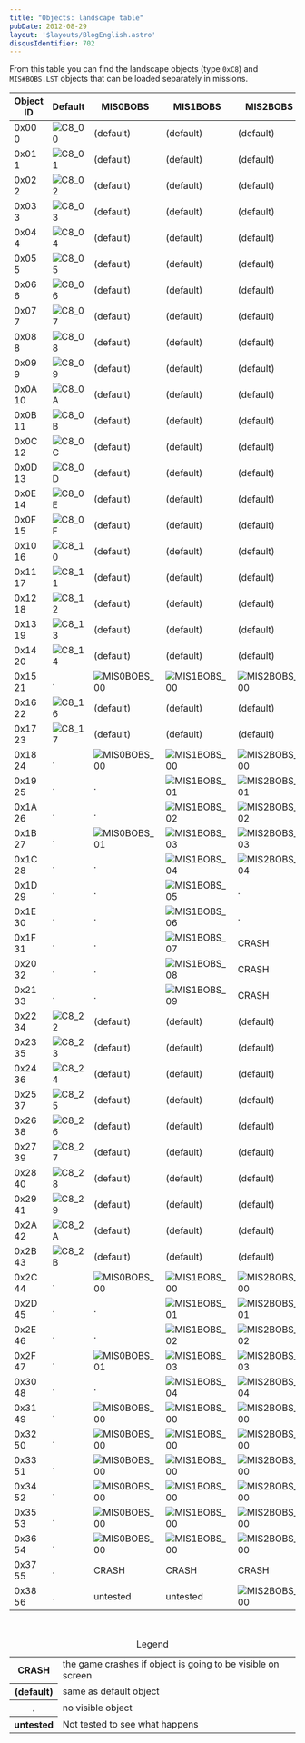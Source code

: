 ```yaml
---
title: "Objects: landscape table"
pubDate: 2012-08-29
layout: '$layouts/BlogEnglish.astro'
disqusIdentifier: 702
---
```


From this table you can find the landscape objects (type `0xC8`) and `MIS#BOBS.LST` objects that can be loaded separately in missions.

| Object ID | Default | MIS0BOBS | MIS1BOBS | MIS2BOBS | MIS3BOBS | MIS4BOBS | MIS5BOBS |
| --- | --- | --- | --- | --- | --- | --- | --- |
| 0x00<br>0 | ![](/wp-content/uploads/2012/08/C8_00.png "C8_00") | (default) | (default) | (default) | (default) | (default) | (default) |
| 0x01<br>1 | ![](/wp-content/uploads/2012/08/C8_01.png "C8_01") | (default) | (default) | (default) | (default) | (default) | (default) |
| 0x02<br>2 | ![](/wp-content/uploads/2012/08/C8_02.png "C8_02") | (default) | (default) | (default) | (default) | (default) | (default) |
| 0x03<br>3 | ![](/wp-content/uploads/2012/08/C8_03.png "C8_03") | (default) | (default) | (default) | (default) | (default) | (default) |
| 0x04<br>4 | ![](/wp-content/uploads/2012/08/C8_04.png "C8_04") | (default) | (default) | (default) | (default) | (default) | (default) |
| 0x05<br>5 | ![](/wp-content/uploads/2012/08/C8_05.png "C8_05") | (default) | (default) | (default) | (default) | (default) | (default) |
| 0x06<br>6 | ![](/wp-content/uploads/2012/08/C8_06.png "C8_06") | (default) | (default) | (default) | (default) | (default) | (default) |
| 0x07<br>7 | ![](/wp-content/uploads/2012/08/C8_07.png "C8_07") | (default) | (default) | (default) | (default) | (default) | (default) |
| 0x08<br>8 | ![](/wp-content/uploads/2012/08/C8_08.png "C8_08") | (default) | (default) | (default) | (default) | (default) | (default) |
| 0x09<br>9 | ![](/wp-content/uploads/2012/08/C8_09.png "C8_09") | (default) | (default) | (default) | (default) | (default) | (default) |
| 0x0A<br>10 | ![](/wp-content/uploads/2012/08/C8_0A.png "C8_0A") | (default) | (default) | (default) | (default) | (default) | (default) |
| 0x0B<br>11 | ![](/wp-content/uploads/2012/08/C8_0B.png "C8_0B") | (default) | (default) | (default) | (default) | (default) | (default) |
| 0x0C<br>12 | ![](/wp-content/uploads/2012/08/C8_0C.png "C8_0C") | (default) | (default) | (default) | (default) | (default) | (default) |
| 0x0D<br>13 | ![](/wp-content/uploads/2012/08/C8_0D.png "C8_0D") | (default) | (default) | (default) | (default) | (default) | (default) |
| 0x0E<br>14 | ![](/wp-content/uploads/2012/08/C8_0E.png "C8_0E") | (default) | (default) | (default) | (default) | (default) | (default) |
| 0x0F<br>15 | ![](/wp-content/uploads/2012/08/C8_0F.png "C8_0F") | (default) | (default) | (default) | (default) | (default) | (default) |
| 0x10<br>16 | ![](/wp-content/uploads/2012/08/C8_10.png "C8_10") | (default) | (default) | (default) | (default) | (default) | (default) |
| 0x11<br>17 | ![](/wp-content/uploads/2012/08/C8_11.png "C8_11") | (default) | (default) | (default) | (default) | (default) | (default) |
| 0x12<br>18 | ![](/wp-content/uploads/2012/08/C8_12.png "C8_12") | (default) | (default) | (default) | (default) | (default) | (default) |
| 0x13<br>19 | ![](/wp-content/uploads/2012/08/C8_13.png "C8_13") | (default) | (default) | (default) | (default) | (default) | (default) |
| 0x14<br>20 | ![](/wp-content/uploads/2012/08/C8_14.png "C8_14") | (default) | (default) | (default) | (default) | (default) | (default) |
| 0x15<br>21 | . | ![](/wp-content/uploads/2012/08/MIS0BOBS_00.png "MIS0BOBS_00") | ![](/wp-content/uploads/2012/08/MIS1BOBS_00.png "MIS1BOBS_00") | ![](/wp-content/uploads/2012/08/MIS2BOBS_00.png "MIS2BOBS_00") | ![](/wp-content/uploads/2012/08/MIS3BOBS_00.png "MIS3BOBS_00") | ![](/wp-content/uploads/2012/08/MIS4BOBS_00.png "MIS4BOBS_00") | ![](/wp-content/uploads/2012/08/MIS5BOBS_00.png "MIS5BOBS_00") |
| 0x16<br>22 | ![](/wp-content/uploads/2012/08/C8_16.png "C8_16") | (default) | (default) | (default) | (default) | (default) | (default) |
| 0x17<br>23 | ![](/wp-content/uploads/2012/08/C8_17.png "C8_17") | (default) | (default) | (default) | (default) | (default) | (default) |
| 0x18<br>24 | . | ![](/wp-content/uploads/2012/08/MIS0BOBS_00.png "MIS0BOBS_00") | ![](/wp-content/uploads/2012/08/MIS1BOBS_00.png "MIS1BOBS_00") | ![](/wp-content/uploads/2012/08/MIS2BOBS_00.png "MIS2BOBS_00") | ![](/wp-content/uploads/2012/08/MIS3BOBS_00.png "MIS3BOBS_00") | ![](/wp-content/uploads/2012/08/MIS4BOBS_00.png "MIS4BOBS_00") | ![](/wp-content/uploads/2012/08/MIS5BOBS_00.png "MIS5BOBS_00") |
| 0x19<br>25 | . | . | ![](/wp-content/uploads/2012/08/MIS1BOBS_01.png "MIS1BOBS_01") | ![](/wp-content/uploads/2012/08/MIS2BOBS_01.png "MIS2BOBS_01") | . | . | ![](/wp-content/uploads/2012/08/MIS5BOBS_01.png "MIS5BOBS_01") |
| 0x1A<br>26 | . | . | ![](/wp-content/uploads/2012/08/MIS1BOBS_02.png "MIS1BOBS_02") | ![](/wp-content/uploads/2012/08/MIS2BOBS_02.png "MIS2BOBS_02") | . | . | ![](/wp-content/uploads/2012/08/MIS5BOBS_02.png "MIS5BOBS_02") |
| 0x1B<br>27 | . | ![](/wp-content/uploads/2012/08/MIS0BOBS_01.png "MIS0BOBS_01") | ![](/wp-content/uploads/2012/08/MIS1BOBS_03.png "MIS1BOBS_03") | ![](/wp-content/uploads/2012/08/MIS2BOBS_03.png "MIS2BOBS_03") | . | . | ![](/wp-content/uploads/2012/08/MIS5BOBS_03.png "MIS5BOBS_03") |
| 0x1C<br>28 | . | . | ![](/wp-content/uploads/2012/08/MIS1BOBS_04.png "MIS1BOBS_04") | ![](/wp-content/uploads/2012/08/MIS2BOBS_04.png "MIS2BOBS_04") | . | . | . |
| 0x1D<br>29 | . | . | ![](/wp-content/uploads/2012/08/MIS1BOBS_05.png "MIS1BOBS_05") | . | . | . | . |
| 0x1E<br>30 | . | . | ![](/wp-content/uploads/2012/08/MIS1BOBS_06.png "MIS1BOBS_06") | . | . | . | . |
| 0x1F<br>31 | . | . | ![](/wp-content/uploads/2012/08/MIS1BOBS_07.png "MIS1BOBS_07") | CRASH | CRASH | CRASH | CRASH |
| 0x20<br>32 | . | . | ![](/wp-content/uploads/2012/08/MIS1BOBS_08.png "MIS1BOBS_08") | CRASH | CRASH | CRASH | CRASH |
| 0x21<br>33 | . | . | ![](/wp-content/uploads/2012/08/MIS1BOBS_09.png "MIS1BOBS_09") | CRASH | CRASH | CRASH | CRASH |
| 0x22<br>34 | ![](/wp-content/uploads/2012/08/C8_22.png "C8_22") | (default) | (default) | (default) | (default) | (default) | (default) |
| 0x23<br>35 | ![](/wp-content/uploads/2012/08/C8_23.png "C8_23") | (default) | (default) | (default) | (default) | (default) | (default) |
| 0x24<br>36 | ![](/wp-content/uploads/2012/08/C8_24.png "C8_24") | (default) | (default) | (default) | (default) | (default) | (default) |
| 0x25<br>37 | ![](/wp-content/uploads/2012/08/C8_25.png "C8_25") | (default) | (default) | (default) | (default) | (default) | (default) |
| 0x26<br>38 | ![](/wp-content/uploads/2012/08/C8_26.png "C8_26") | (default) | (default) | (default) | (default) | (default) | (default) |
| 0x27<br>39 | ![](/wp-content/uploads/2012/08/C8_27.png "C8_27") | (default) | (default) | (default) | (default) | (default) | (default) |
| 0x28<br>40 | ![](/wp-content/uploads/2012/08/C8_28.png "C8_28") | (default) | (default) | (default) | (default) | (default) | (default) |
| 0x29<br>41 | ![](/wp-content/uploads/2012/08/C8_29.png "C8_29") | (default) | (default) | (default) | (default) | (default) | (default) |
| 0x2A<br>42 | ![](/wp-content/uploads/2012/08/C8_2A.png "C8_2A") | (default) | (default) | (default) | (default) | (default) | (default) |
| 0x2B<br>43 | ![](/wp-content/uploads/2012/08/C8_2B.png "C8_2B") | (default) | (default) | (default) | (default) | (default) | (default) |
| 0x2C<br>44 | . | ![](/wp-content/uploads/2012/08/MIS0BOBS_00.png "MIS0BOBS_00") | ![](/wp-content/uploads/2012/08/MIS1BOBS_00.png "MIS1BOBS_00") | ![](/wp-content/uploads/2012/08/MIS2BOBS_00.png "MIS2BOBS_00") | ![](/wp-content/uploads/2012/08/MIS3BOBS_00.png "MIS3BOBS_00") | ![](/wp-content/uploads/2012/08/MIS4BOBS_00.png "MIS4BOBS_00") | ![](/wp-content/uploads/2012/08/MIS5BOBS_00.png "MIS5BOBS_00") |
| 0x2D<br>45 | . | . | ![](/wp-content/uploads/2012/08/MIS1BOBS_01.png "MIS1BOBS_01") | ![](/wp-content/uploads/2012/08/MIS2BOBS_01.png "MIS2BOBS_01") | . | . | ![](/wp-content/uploads/2012/08/MIS5BOBS_01.png "MIS5BOBS_01") |
| 0x2E<br>46 | . | . | ![](/wp-content/uploads/2012/08/MIS1BOBS_02.png "MIS1BOBS_02") | ![](/wp-content/uploads/2012/08/MIS2BOBS_02.png "MIS2BOBS_02") | . | . | ![](/wp-content/uploads/2012/08/MIS5BOBS_02.png "MIS5BOBS_02") |
| 0x2F<br>47 | . | ![](/wp-content/uploads/2012/08/MIS0BOBS_01.png "MIS0BOBS_01") | ![](/wp-content/uploads/2012/08/MIS1BOBS_03.png "MIS1BOBS_03") | ![](/wp-content/uploads/2012/08/MIS2BOBS_03.png "MIS2BOBS_03") | . | . | ![](/wp-content/uploads/2012/08/MIS5BOBS_03.png "MIS5BOBS_03") |
| 0x30<br>48 | . | . | ![](/wp-content/uploads/2012/08/MIS1BOBS_04.png "MIS1BOBS_04") | ![](/wp-content/uploads/2012/08/MIS2BOBS_04.png "MIS2BOBS_04") | . | . | . |
| 0x31<br>49 | . | ![](/wp-content/uploads/2012/08/MIS0BOBS_00.png "MIS0BOBS_00") | ![](/wp-content/uploads/2012/08/MIS1BOBS_00.png "MIS1BOBS_00") | ![](/wp-content/uploads/2012/08/MIS2BOBS_00.png "MIS2BOBS_00") | ![](/wp-content/uploads/2012/08/MIS3BOBS_00.png "MIS3BOBS_00") | ![](/wp-content/uploads/2012/08/MIS4BOBS_00.png "MIS4BOBS_00") | ![](/wp-content/uploads/2012/08/MIS5BOBS_00.png "MIS5BOBS_00") |
| 0x32<br>50 | . | ![](/wp-content/uploads/2012/08/MIS0BOBS_00.png "MIS0BOBS_00") | ![](/wp-content/uploads/2012/08/MIS1BOBS_00.png "MIS1BOBS_00") | ![](/wp-content/uploads/2012/08/MIS2BOBS_00.png "MIS2BOBS_00") | ![](/wp-content/uploads/2012/08/MIS3BOBS_00.png "MIS3BOBS_00") | ![](/wp-content/uploads/2012/08/MIS4BOBS_00.png "MIS4BOBS_00") | ![](/wp-content/uploads/2012/08/MIS5BOBS_00.png "MIS5BOBS_00") |
| 0x33<br>51 | . | ![](/wp-content/uploads/2012/08/MIS0BOBS_00.png "MIS0BOBS_00") | ![](/wp-content/uploads/2012/08/MIS1BOBS_00.png "MIS1BOBS_00") | ![](/wp-content/uploads/2012/08/MIS2BOBS_00.png "MIS2BOBS_00") | ![](/wp-content/uploads/2012/08/MIS3BOBS_00.png "MIS3BOBS_00") | ![](/wp-content/uploads/2012/08/MIS4BOBS_00.png "MIS4BOBS_00") | ![](/wp-content/uploads/2012/08/MIS5BOBS_00.png "MIS5BOBS_00") |
| 0x34<br>52 | . | ![](/wp-content/uploads/2012/08/MIS0BOBS_00.png "MIS0BOBS_00") | ![](/wp-content/uploads/2012/08/MIS1BOBS_00.png "MIS1BOBS_00") | ![](/wp-content/uploads/2012/08/MIS2BOBS_00.png "MIS2BOBS_00") | ![](/wp-content/uploads/2012/08/MIS3BOBS_00.png "MIS3BOBS_00") | ![](/wp-content/uploads/2012/08/MIS4BOBS_00.png "MIS4BOBS_00") | ![](/wp-content/uploads/2012/08/MIS5BOBS_00.png "MIS5BOBS_00") |
| 0x35<br>53 | . | ![](/wp-content/uploads/2012/08/MIS0BOBS_00.png "MIS0BOBS_00") | ![](/wp-content/uploads/2012/08/MIS1BOBS_00.png "MIS1BOBS_00") | ![](/wp-content/uploads/2012/08/MIS2BOBS_00.png "MIS2BOBS_00") | ![](/wp-content/uploads/2012/08/MIS3BOBS_00.png "MIS3BOBS_00") | ![](/wp-content/uploads/2012/08/MIS4BOBS_00.png "MIS4BOBS_00") | ![](/wp-content/uploads/2012/08/MIS5BOBS_00.png "MIS5BOBS_00") |
| 0x36<br>54 | . | ![](/wp-content/uploads/2012/08/MIS0BOBS_00.png "MIS0BOBS_00") | ![](/wp-content/uploads/2012/08/MIS1BOBS_00.png "MIS1BOBS_00") | ![](/wp-content/uploads/2012/08/MIS2BOBS_00.png "MIS2BOBS_00") | ![](/wp-content/uploads/2012/08/MIS3BOBS_00.png "MIS3BOBS_00") | ![](/wp-content/uploads/2012/08/MIS4BOBS_00.png "MIS4BOBS_00") | ![](/wp-content/uploads/2012/08/MIS5BOBS_00.png "MIS5BOBS_00") |
| 0x37<br>55 | . | CRASH | CRASH | CRASH | CRASH | CRASH | CRASH |
| 0x38<br>56 | . | untested | untested | ![](/wp-content/uploads/2012/08/MIS2BOBS_00.png "MIS2BOBS_00") | CRASH | CRASH | CRASH |

 

<table><caption>Legend</caption><tbody><tr><th>CRASH</th><td>the game crashes if object is going to be visible on screen</td></tr><tr><th>(default)</th><td>same as default object</td></tr><tr><th>.</th><td>no visible object</td></tr><tr><th>untested</th><td>Not tested to see what happens</td></tr></tbody></table>
